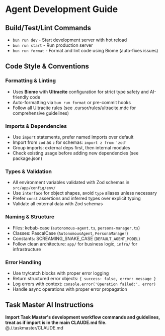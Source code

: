 # Agent Development Guide

## Build/Test/Lint Commands

- `bun run dev` - Start development server with hot reload
- `bun run start` - Run production server
- `bun run format` - Format and lint code using Biome (auto-fixes issues)

## Code Style & Conventions

### **Formatting & Linting**

- Uses **Biome** with **Ultracite** configuration for strict type safety and AI-friendly code
- Auto-formatting via `bun run format` or pre-commit hooks
- Follow all Ultracite rules (see .cursor/rules/ultracite.mdc for comprehensive guidelines)

### **Imports & Dependencies**

- Use `import` statements, prefer named imports over default
- Import from `zod` as `z` for schemas: `import z from 'zod'`
- Group imports: external deps first, then internal modules
- Check existing usage before adding new dependencies (see package.json)

### **Types & Validation**

- All environment variables validated with Zod schemas in `src/app/config/env/`
- Use `interface` for object shapes, avoid `type` aliases unless necessary
- Prefer `const` assertions and inferred types over explicit typing
- Validate all external data with Zod schemas

### **Naming & Structure**

- Files: kebab-case (`autonomous-agent.ts`, `persona-manager.ts`)
- Classes: PascalCase (`AutonomousAgent`, `PersonaManager`)
- Constants: SCREAMING_SNAKE_CASE (`DEFAULT_AGENT_MODEL`)
- Follow clean architecture: `app/` for business logic, `infra/` for infrastructure

### **Error Handling**

- Use try/catch blocks with proper error logging
- Return structured error objects: `{ success: false, error: message }`
- Log errors with context: `console.error('Operation failed:', error)`
- Handle async operations with proper error propagation

## Task Master AI Instructions

**Import Task Master's development workflow commands and guidelines, treat as if import is in the main CLAUDE.md file.**
@./.taskmaster/CLAUDE.md
